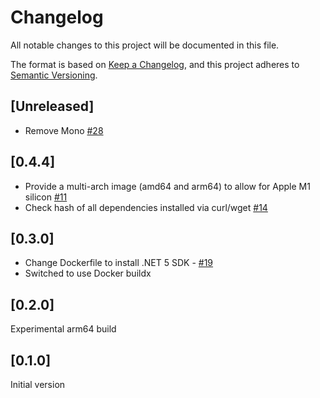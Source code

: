 # Changelog

All notable changes to this project will be documented in this file.

The format is based on [Keep a Changelog](https://keepachangelog.com/en/1.0.0/),
and this project adheres to [Semantic Versioning](https://semver.org/spec/v2.0.0.html).

## [Unreleased]

- Remove Mono [#28](https://github.com/cucumber/cucumber-build/pull/28)

## [0.4.4]

- Provide a multi-arch image (amd64 and arm64) to allow for Apple M1 silicon [#11](https://github.com/cucumber/cucumber-build/issues/11)
- Check hash of all dependencies installed via curl/wget [#14](https://github.com/cucumber/cucumber-build/issues/14)

## [0.3.0]

- Change Dockerfile to install .NET 5 SDK - [#19](https://github.com/cucumber/cucumber-build/pull/19)
- Switched to use Docker buildx

## [0.2.0]

Experimental arm64 build

## [0.1.0]

Initial version
